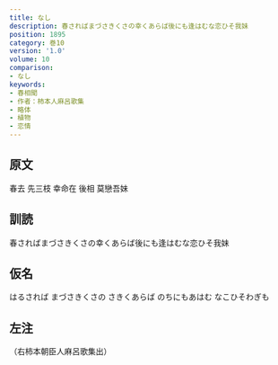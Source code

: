 ```yaml
---
title: なし
description: 春さればまづさきくさの幸くあらば後にも逢はむな恋ひそ我妹
position: 1895
category: 巻10
version: '1.0'
volume: 10
comparison:
- なし
keywords:
- 春相聞
- 作者：柿本人麻呂歌集
- 略体
- 植物
- 恋情
---
```


## 原文

春去 先三枝 幸命在 後相 莫戀吾妹

## 訓読

春さればまづさきくさの幸くあらば後にも逢はむな恋ひそ我妹

## 仮名

はるされば まづさきくさの さきくあらば のちにもあはむ なこひそわぎも

## 左注

（右柿本朝臣人麻呂歌集出）
